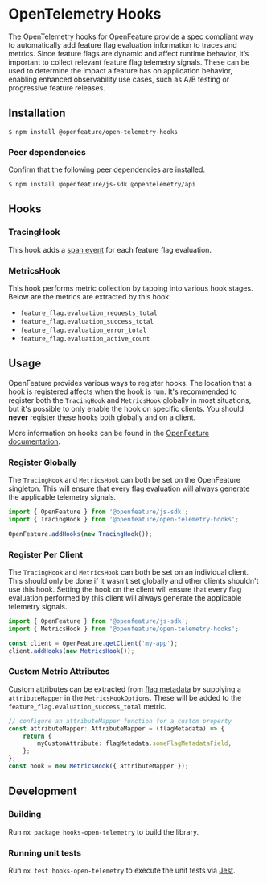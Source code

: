 # OpenTelemetry Hooks

The OpenTelemetry hooks for OpenFeature provide a [spec compliant][otel-spec] way to automatically add feature flag evaluation information to traces and metrics.
Since feature flags are dynamic and affect runtime behavior, it’s important to collect relevant feature flag telemetry signals.
These can be used to determine the impact a feature has on application behavior, enabling enhanced observability use cases, such as A/B testing or progressive feature releases.

## Installation

```
$ npm install @openfeature/open-telemetry-hooks
```

### Peer dependencies

Confirm that the following peer dependencies are installed.

```
$ npm install @openfeature/js-sdk @opentelemetry/api
```

## Hooks

### TracingHook

This hook adds a [span event](https://opentelemetry.io/docs/concepts/signals/traces/#span-events) for each feature flag evaluation.

### MetricsHook

This hook performs metric collection by tapping into various hook stages. Below are the metrics are extracted by this hook:

- `feature_flag.evaluation_requests_total`
- `feature_flag.evaluation_success_total`
- `feature_flag.evaluation_error_total`
- `feature_flag.evaluation_active_count`

## Usage

OpenFeature provides various ways to register hooks. The location that a hook is registered affects when the hook is run.
It's recommended to register both the `TracingHook` and `MetricsHook` globally in most situations, but it's possible to only enable the hook on specific clients.
You should **never** register these hooks both globally and on a client.

More information on hooks can be found in the [OpenFeature documentation][hook-concept].

### Register Globally

The `TracingHook` and `MetricsHook` can both be set on the OpenFeature singleton.
This will ensure that every flag evaluation will always generate the applicable telemetry signals.

```typescript
import { OpenFeature } from '@openfeature/js-sdk';
import { TracingHook } from '@openfeature/open-telemetry-hooks';

OpenFeature.addHooks(new TracingHook());
```

### Register Per Client

 The `TracingHook` and `MetricsHook` can both be set on an individual client. This should only be done if it wasn't set globally and other clients shouldn't use this hook.
 Setting the hook on the client will ensure that every flag evaluation performed by this client will always generate the applicable telemetry signals.

```typescript
import { OpenFeature } from '@openfeature/js-sdk';
import { MetricsHook } from '@openfeature/open-telemetry-hooks';

const client = OpenFeature.getClient('my-app');
client.addHooks(new MetricsHook());
```

### Custom Metric Attributes

Custom attributes can be extracted from [flag metadata](https://openfeature.dev/specification/types#flag-metadata) by supplying a `attributeMapper` in the `MetricsHookOptions`.
These will be added to the `feature_flag.evaluation_success_total` metric.

```typescript
// configure an attributeMapper function for a custom property
const attributeMapper: AttributeMapper = (flagMetadata) => { 
    return {
        myCustomAttribute: flagMetadata.someFlagMetadataField,
    };
};
const hook = new MetricsHook({ attributeMapper });
```

## Development

### Building

Run `nx package hooks-open-telemetry` to build the library.

### Running unit tests

Run `nx test hooks-open-telemetry` to execute the unit tests via [Jest](https://jestjs.io).

[otel-spec]: https://opentelemetry.io/docs/reference/specification/trace/semantic_conventions/feature-flags/
[hook-concept]: https://openfeature.dev/docs/reference/concepts/hooks
